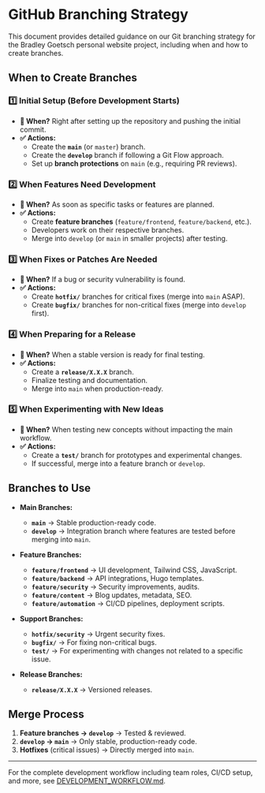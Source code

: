 # GitHub Branching Strategy

This document provides detailed guidance on our Git branching strategy for the Bradley Goetsch personal website project, including when and how to create branches.

## When to Create Branches

### 1️⃣ Initial Setup (Before Development Starts)
- **📌 When?** Right after setting up the repository and pushing the initial commit.
- **✅ Actions:**  
  - Create the **`main`** (or `master`) branch.
  - Create the **`develop`** branch if following a Git Flow approach.
  - Set up **branch protections** on `main` (e.g., requiring PR reviews).

### 2️⃣ When Features Need Development
- **📌 When?** As soon as specific tasks or features are planned.
- **✅ Actions:**  
  - Create **feature branches** (`feature/frontend`, `feature/backend`, etc.).
  - Developers work on their respective branches.
  - Merge into `develop` (or `main` in smaller projects) after testing.

### 3️⃣ When Fixes or Patches Are Needed
- **📌 When?** If a bug or security vulnerability is found.
- **✅ Actions:**  
  - Create **`hotfix/`** branches for critical fixes (merge into `main` ASAP).
  - Create **`bugfix/`** branches for non-critical fixes (merge into `develop` first).

### 4️⃣ When Preparing for a Release
- **📌 When?** When a stable version is ready for final testing.
- **✅ Actions:**  
  - Create a **`release/X.X.X`** branch.
  - Finalize testing and documentation.
  - Merge into `main` when production-ready.

### 5️⃣ When Experimenting with New Ideas
- **📌 When?** When testing new concepts without impacting the main workflow.
- **✅ Actions:**  
  - Create a **`test/`** branch for prototypes and experimental changes.
  - If successful, merge into a feature branch or `develop`.

## Branches to Use
- **Main Branches:**
  - **`main`** → Stable production-ready code.
  - **`develop`** → Integration branch where features are tested before merging into `main`.

- **Feature Branches:**
  - **`feature/frontend`** → UI development, Tailwind CSS, JavaScript.
  - **`feature/backend`** → API integrations, Hugo templates.
  - **`feature/security`** → Security improvements, audits.
  - **`feature/content`** → Blog updates, metadata, SEO.
  - **`feature/automation`** → CI/CD pipelines, deployment scripts.

- **Support Branches:**
  - **`hotfix/security`** → Urgent security fixes.
  - **`bugfix/`** → For fixing non-critical bugs.
  - **`test/`** → For experimenting with changes not related to a specific issue.

- **Release Branches:**
  - **`release/X.X.X`** → Versioned releases.

## Merge Process
1. **Feature branches → `develop`** → Tested & reviewed.
2. **`develop` → `main`** → Only stable, production-ready code.
3. **Hotfixes** (critical issues) → Directly merged into `main`.

---

For the complete development workflow including team roles, CI/CD setup, and more, see [DEVELOPMENT_WORKFLOW.md](DEVELOPMENT_WORKFLOW.md).
